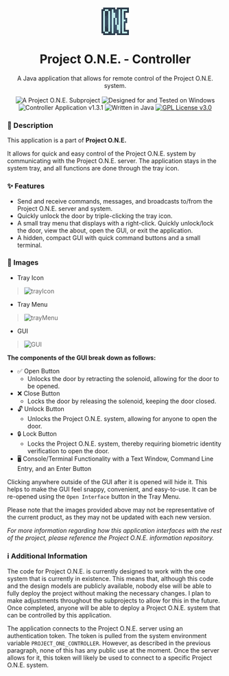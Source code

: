 <p align="center">
    <img align="center" src="https://raw.githubusercontent.com/Minimunch57/Project-O.N.E.-Controller/main/src/main/java/club/minimunch57/images/icon.png">
    <br>
    <h1 align="center">Project O.N.E. - Controller</h1>
</p>
<p align="center">
    A Java application that allows for remote control of the Project O.N.E. system.
    <br><br>
    <img src="https://img.shields.io/badge/Project%20O.N.E.-3D556B?style=flat&logo=data:image/png;base64,iVBORw0KGgoAAAANSUhEUgAAABAAAAAQCAMAAAAoLQ9TAAAAFVBMVEUAAAArO0rA6+s0SVw5T2M9VWv///8cYhYEAAAAAXRSTlMAQObYZgAAAFBJREFUGNOFj0EKwEAMAnU0//9yDy3bZXuoOQhDEJV8a3OwSYMBy9iEtgR7AaYESzIOhRlKJJl8QJnnmgOQv48tdIYV6g8wocNb7Kh+jjvnXykdAi0mh4iNAAAAAElFTkSuQmCC" alt="A Project O.N.E. Subproject">
    <img src="https://img.shields.io/badge/designed for-windows-blue?style=flat&logo=windows" alt="Designed for and Tested on Windows">
    <img src="https://img.shields.io/badge/version-1.3.1-blue" alt="Controller Application v1.3.1">
    <img src="https://img.shields.io/badge/language-java-F58219?logo=oracle" alt="Written in Java">
    <a target="_blank" href="https://github.com/Minimunch57/Project-O.N.E.-Controller/blob/main/LICENSE"><img src="https://img.shields.io/badge/license-GPL%203.0-yellow" alt="GPL License v3.0"></a>
</p>

### 📃 Description
This application is a part of  __Project O.N.E.__

It allows for quick and easy control of the Project O.N.E. system by communicating with the Project O.N.E. server.
The application stays in the system tray, and all functions are done through the tray icon.

### ✨ Features
- Send and receive commands, messages, and broadcasts to/from the Project O.N.E. server and system.
- Quickly unlock the door by triple-clicking the tray icon.
- A small tray menu that displays with a right-click. Quickly unlock/lock the door, view the about, open the GUI, or exit the application.
- A hidden, compact GUI with quick command buttons and a small terminal.

### 📸 Images
- Tray Icon

>![trayIcon](https://github.com/Minimunch57/Project-O.N.E.-Controller/assets/43156167/29042fef-179c-4795-8b1b-5de945da909e)

- Tray Menu

>![trayMenu](https://github.com/Minimunch57/Project-O.N.E.-Controller/assets/43156167/01454a7a-4b83-4c9d-ad46-583f3ac7014b)

- GUI

>![GUI](https://github.com/Minimunch57/Project-O.N.E.-Controller/assets/43156167/7a1b9e4d-826b-40b1-940f-31f5f3087b47)

__The components of the GUI break down as follows:__
- ✅ Open Button
    - Unlocks the door by retracting the solenoid, allowing for the door to be opened.
- ❌ Close Button
    - Locks the door by releasing the solenoid, keeping the door closed.
- 🔓 Unlock Button
    - Unlocks the Project O.N.E. system, allowing for anyone to open the door.
- 🔒 Lock Button
    - Locks the Project O.N.E. system, thereby requiring biometric identity verification to open the door.
- 🖥️ Console/Terminal Functionality with a Text Window, Command Line Entry, and an Enter Button

Clicking anywhere outside of the GUI after it is opened will hide it.
This helps to make the GUI feel snappy, convenient, and easy-to-use.
It can be re-opened using the `Open Interface` button in the Tray Menu.

Please note that the images provided above may not be representative of the current product, as they may not be updated with each new version.

*For more information regarding how this application interfaces with the rest of the project, please reference the Project O.N.E. information repository.*

### ℹ️ Additional Information
The code for Project O.N.E. is currently designed to work with the one system that is currently in existence.
This means that, although this code and the design models are publicly available, nobody else will be able to fully deploy the project without making the necessary changes.
I plan to make adjustments throughout the subprojects to allow for this in the future.
Once completed, anyone will be able to deploy a Project O.N.E. system that can be controlled by this application.

The application connects to the Project O.N.E. server using an authentication token.
The token is pulled from the system environment variable `PROJECT_ONE_CONTROLLER`.
However, as described in the previous paragraph, none of this has any public use at the moment.
Once the server allows for it, this token will likely be used to connect to a specific Project O.N.E. system.
